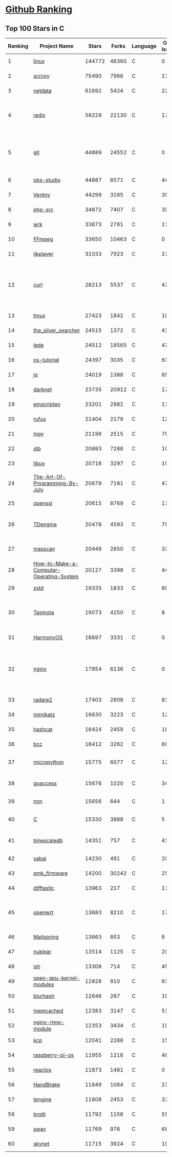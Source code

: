 [Github Ranking](../README.md)
==========

## Top 100 Stars in C

| Ranking | Project Name | Stars | Forks | Language | Open Issues | Description | Last Commit |
| ------- | ------------ | ----- | ----- | -------- | ----------- | ----------- | ----------- |
| 1 | [linux](https://github.com/torvalds/linux) | 144772 | 46360 | C | 0 | Linux kernel source tree | 2023-01-17T17:35:16Z |
| 2 | [scrcpy](https://github.com/Genymobile/scrcpy) | 75490 | 7966 | C | 1183 | Display and control your Android device | 2023-01-12T00:56:08Z |
| 3 | [netdata](https://github.com/netdata/netdata) | 61692 | 5424 | C | 226 | Real-time performance monitoring, done right! https://www.netdata.cloud | 2023-01-18T02:14:52Z |
| 4 | [redis](https://github.com/redis/redis) | 58229 | 22130 | C | 1789 | Redis is an in-memory database that persists on disk. The data model is key-value, but many different kind of values are supported: Strings, Lists, Sets, Sorted Sets, Hashes, Streams, HyperLogLogs, Bitmaps. | 2023-01-18T02:38:30Z |
| 5 | [git](https://github.com/git/git) | 44889 | 24552 | C | 0 | Git Source Code Mirror - This is a publish-only repository but pull requests can be turned into patches to the mailing list via GitGitGadget (https://gitgitgadget.github.io/). Please follow Documentation/SubmittingPatches procedure for any of your improvements. | 2023-01-18T00:44:10Z |
| 6 | [obs-studio](https://github.com/obsproject/obs-studio) | 44887 | 6571 | C | 442 | OBS Studio - Free and open source software for live streaming and screen recording | 2023-01-18T01:45:12Z |
| 7 | [Ventoy](https://github.com/ventoy/Ventoy) | 44299 | 3165 | C | 356 | A new bootable USB solution. | 2023-01-16T07:35:26Z |
| 8 | [php-src](https://github.com/php/php-src) | 34872 | 7407 | C | 307 | The PHP Interpreter | 2023-01-17T21:48:43Z |
| 9 | [wrk](https://github.com/wg/wrk) | 33673 | 2781 | C | 118 | Modern HTTP benchmarking tool | 2023-01-11T09:47:07Z |
| 10 | [FFmpeg](https://github.com/FFmpeg/FFmpeg) | 33650 | 10463 | C | 0 | Mirror of https://git.ffmpeg.org/ffmpeg.git | 2023-01-18T03:00:08Z |
| 11 | [ijkplayer](https://github.com/bilibili/ijkplayer) | 31033 | 7923 | C | 2737 | Android/iOS video player based on FFmpeg n3.4, with MediaCodec, VideoToolbox support. | 2022-12-23T14:16:42Z |
| 12 | [curl](https://github.com/curl/curl) | 28213 | 5537 | C | 47 | A command line tool and library for transferring data with URL syntax, supporting DICT, FILE, FTP, FTPS, GOPHER, GOPHERS, HTTP, HTTPS, IMAP, IMAPS, LDAP, LDAPS, MQTT, POP3, POP3S, RTMP, RTMPS, RTSP, SCP, SFTP, SMB, SMBS, SMTP, SMTPS, TELNET, TFTP, WS and WSS. libcurl offers a myriad of powerful features | 2023-01-18T02:29:59Z |
| 13 | [tmux](https://github.com/tmux/tmux) | 27423 | 1842 | C | 10 | tmux source code | 2023-01-17T12:01:18Z |
| 14 | [the_silver_searcher](https://github.com/ggreer/the_silver_searcher) | 24515 | 1372 | C | 410 | A code-searching tool similar to ack, but faster. | 2023-01-16T06:46:11Z |
| 15 | [lede](https://github.com/coolsnowwolf/lede) | 24512 | 18565 | C | 476 | Lean's LEDE source | 2023-01-18T01:08:49Z |
| 16 | [os-tutorial](https://github.com/cfenollosa/os-tutorial) | 24397 | 3035 | C | 63 | How to create an OS from scratch | 2022-12-04T15:13:22Z |
| 17 | [jq](https://github.com/stedolan/jq) | 24019 | 1388 | C | 659 | Command-line JSON processor | 2023-01-15T00:21:17Z |
| 18 | [darknet](https://github.com/pjreddie/darknet) | 23735 | 20912 | C | 1776 | Convolutional Neural Networks | 2022-11-04T13:27:54Z |
| 19 | [emscripten](https://github.com/emscripten-core/emscripten) | 23201 | 2982 | C | 1183 | Emscripten: An LLVM-to-WebAssembly Compiler | 2023-01-18T02:28:43Z |
| 20 | [rufus](https://github.com/pbatard/rufus) | 21404 | 2179 | C | 12 | The Reliable USB Formatting Utility | 2023-01-13T21:50:08Z |
| 21 | [mpv](https://github.com/mpv-player/mpv) | 21196 | 2515 | C | 792 | 🎥 Command line video player | 2023-01-17T21:32:52Z |
| 22 | [stb](https://github.com/nothings/stb) | 20883 | 7288 | C | 108 | stb single-file public domain libraries for C/C++ | 2023-01-13T22:20:19Z |
| 23 | [libuv](https://github.com/libuv/libuv) | 20716 | 3297 | C | 106 | Cross-platform asynchronous I/O | 2023-01-18T02:54:37Z |
| 24 | [The-Art-Of-Programming-By-July](https://github.com/julycoding/The-Art-Of-Programming-By-July) | 20679 | 7181 | C | 47 | 本项目曾冲到全球第一，干货集锦见本页面最底部，另完整精致的纸质版《编程之法：面试和算法心得》已在京东/当当上销售 | 2023-01-07T06:23:00Z |
| 25 | [openssl](https://github.com/openssl/openssl) | 20615 | 8769 | C | 1796 | TLS/SSL and crypto library | 2023-01-18T01:55:46Z |
| 26 | [TDengine](https://github.com/taosdata/TDengine) | 20478 | 4593 | C | 795 | TDengine is an open source, high-performance, cloud native time-series database optimized for Internet of Things (IoT), Connected Cars, Industrial IoT and DevOps. | 2023-01-18T02:43:27Z |
| 27 | [masscan](https://github.com/robertdavidgraham/masscan) | 20449 | 2850 | C | 336 | TCP port scanner, spews SYN packets asynchronously, scanning entire Internet in under 5 minutes. | 2023-01-11T19:10:16Z |
| 28 | [How-to-Make-a-Computer-Operating-System](https://github.com/SamyPesse/How-to-Make-a-Computer-Operating-System) | 20127 | 3398 | C | 44 | How to Make a Computer Operating System in C++ | 2021-12-16T09:10:55Z |
| 29 | [zstd](https://github.com/facebook/zstd) | 19335 | 1833 | C | 89 | Zstandard - Fast real-time compression algorithm | 2023-01-17T22:10:47Z |
| 30 | [Tasmota](https://github.com/arendst/Tasmota) | 19073 | 4250 | C | 8 | Alternative firmware for ESP8266 with easy configuration using webUI, OTA updates, automation using timers or rules, expandability and entirely local control over MQTT, HTTP, Serial or KNX. Full documentation at | 2023-01-17T22:31:03Z |
| 31 | [HarmonyOS](https://github.com/Awesome-HarmonyOS/HarmonyOS) | 18697 | 3331 | C | 0 | A curated list of awesome things related to HarmonyOS. 华为鸿蒙操作系统。 | 2022-07-07T01:24:35Z |
| 32 | [nginx](https://github.com/nginx/nginx) | 17854 | 6136 | C | 0 | An official read-only mirror of http://hg.nginx.org/nginx/ which is updated hourly. Pull requests on GitHub cannot be accepted and will be automatically closed. The proper way to submit changes to nginx is via the nginx development mailing list, see http://nginx.org/en/docs/contributing_changes.html | 2022-12-23T16:01:46Z |
| 33 | [radare2](https://github.com/radareorg/radare2) | 17403 | 2808 | C | 819 | UNIX-like reverse engineering framework and command-line toolset | 2023-01-17T20:09:47Z |
| 34 | [mimikatz](https://github.com/gentilkiwi/mimikatz) | 16630 | 3223 | C | 124 | A little tool to play with Windows security | 2022-11-29T16:00:30Z |
| 35 | [hashcat](https://github.com/hashcat/hashcat) | 16424 | 2459 | C | 182 | World's fastest and most advanced password recovery utility | 2023-01-17T19:26:05Z |
| 36 | [bcc](https://github.com/iovisor/bcc) | 16412 | 3262 | C | 697 | BCC - Tools for BPF-based Linux IO analysis, networking, monitoring, and more | 2023-01-16T17:41:19Z |
| 37 | [micropython](https://github.com/micropython/micropython) | 15775 | 6077 | C | 1203 | MicroPython - a lean and efficient Python implementation for microcontrollers and constrained systems | 2023-01-18T02:51:11Z |
| 38 | [goaccess](https://github.com/allinurl/goaccess) | 15676 | 1020 | C | 341 | GoAccess is a real-time web log analyzer and interactive viewer that runs in a terminal in *nix systems or through your browser. | 2023-01-02T19:03:47Z |
| 39 | [nnn](https://github.com/jarun/nnn) | 15656 | 644 | C | 1 | n³ The unorthodox terminal file manager | 2023-01-15T18:49:15Z |
| 40 | [C](https://github.com/TheAlgorithms/C) | 15330 | 3888 | C | 5 | Collection of various algorithms in mathematics, machine learning, computer science, physics, etc implemented in C for educational purposes. | 2023-01-06T08:46:46Z |
| 41 | [timescaledb](https://github.com/timescale/timescaledb) | 14351 | 757 | C | 418 | An open-source time-series SQL database optimized for fast ingest and complex queries.  Packaged as a PostgreSQL extension. | 2023-01-17T13:45:50Z |
| 42 | [yabai](https://github.com/koekeishiya/yabai) | 14230 | 491 | C | 201 | A tiling window manager for macOS based on binary space partitioning | 2023-01-15T15:44:40Z |
| 43 | [qmk_firmware](https://github.com/qmk/qmk_firmware) | 14200 | 30242 | C | 251 | Open-source keyboard firmware for Atmel AVR and Arm USB families | 2023-01-18T02:45:31Z |
| 44 | [difftastic](https://github.com/Wilfred/difftastic) | 13963 | 217 | C | 110 | a structural diff that understands syntax 🟥🟩 | 2023-01-17T08:03:17Z |
| 45 | [openwrt](https://github.com/openwrt/openwrt) | 13683 | 8210 | C | 1740 | This repository is a mirror of https://git.openwrt.org/openwrt/openwrt.git It is for reference only and is not active for check-ins.  We will continue to accept Pull Requests here. They will be merged via staging trees then into openwrt.git. | 2023-01-18T01:32:28Z |
| 46 | [Mailspring](https://github.com/Foundry376/Mailspring) | 13663 | 853 | C | 6 | :love_letter: A beautiful, fast and fully open source mail client for Mac, Windows and Linux. | 2023-01-13T13:19:33Z |
| 47 | [nuklear](https://github.com/vurtun/nuklear) | 13514 | 1125 | C | 207 | A single-header ANSI C gui library | 2020-01-03T21:36:41Z |
| 48 | [ish](https://github.com/ish-app/ish) | 13308 | 714 | C | 450 | Linux shell for iOS | 2023-01-18T00:31:28Z |
| 49 | [open-gpu-kernel-modules](https://github.com/NVIDIA/open-gpu-kernel-modules) | 12828 | 910 | C | 91 | NVIDIA Linux open GPU kernel module source | 2023-01-05T18:41:36Z |
| 50 | [blurhash](https://github.com/woltapp/blurhash) | 12646 | 287 | C | 19 | A very compact representation of a placeholder for an image. | 2023-01-09T01:58:21Z |
| 51 | [memcached](https://github.com/memcached/memcached) | 12383 | 3147 | C | 51 | memcached development tree | 2023-01-18T02:25:26Z |
| 52 | [nginx-rtmp-module](https://github.com/arut/nginx-rtmp-module) | 12353 | 3434 | C | 1011 | NGINX-based Media Streaming Server | 2022-06-21T08:56:37Z |
| 53 | [kcp](https://github.com/skywind3000/kcp) | 12041 | 2288 | C | 152 | :zap: KCP - A Fast and Reliable ARQ Protocol | 2022-12-04T05:02:42Z |
| 54 | [raspberry-pi-os](https://github.com/s-matyukevich/raspberry-pi-os) | 11955 | 1216 | C | 48 | Learning operating system development using Linux kernel and Raspberry Pi | 2022-02-16T17:29:18Z |
| 55 | [reactos](https://github.com/reactos/reactos) | 11873 | 1481 | C | 0 | A free Windows-compatible Operating System | 2023-01-17T23:35:19Z |
| 56 | [HandBrake](https://github.com/HandBrake/HandBrake) | 11849 | 1064 | C | 236 | HandBrake's main development repository  | 2023-01-17T07:39:39Z |
| 57 | [tengine](https://github.com/alibaba/tengine) | 11808 | 2453 | C | 374 | A distribution of Nginx with some advanced features | 2023-01-16T12:14:57Z |
| 58 | [brotli](https://github.com/google/brotli) | 11792 | 1156 | C | 55 | Brotli compression format | 2023-01-17T13:54:33Z |
| 59 | [sway](https://github.com/swaywm/sway) | 11769 | 976 | C | 683 | i3-compatible Wayland compositor | 2023-01-17T23:48:24Z |
| 60 | [skynet](https://github.com/cloudwu/skynet) | 11715 | 3924 | C | 10 | A lightweight online game framework | 2023-01-06T10:31:29Z |

